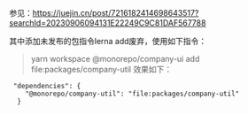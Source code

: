 参见：https://juejin.cn/post/7216182414698643517?searchId=20230906094131E22249C9C81DAF567788

其中添加未发布的包指令lerna add废弃，使用如下指令：
> yarn workspace @monorepo/company-ui add file:packages/company-util
效果如下：
```
 "dependencies": {
    "@monorepo/company-util": "file:packages/company-util"
  }
```